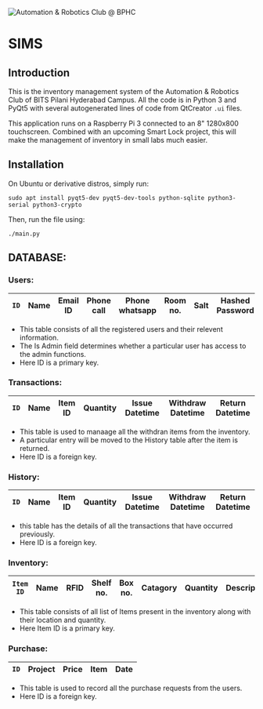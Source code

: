 ![Automation & Robotics Club @ BPHC](http://www.automationandroboticsclub.com/gallery_gen/140f562717e57af5d4fe0e2685b8cfc5_148x139.png "Automation & Robotics Club @ BPHC")

# SIMS


## Introduction

This is the inventory management system of the Automation & Robotics Club of BITS Pilani Hyderabad Campus. All the code is in Python 3 and PyQt5 with several autogenerated lines of code from QtCreator ```.ui``` files.

This application runs on a Raspberry Pi 3 connected to an 8" 1280x800 touchscreen. Combined with an upcoming Smart Lock project, this will make the management of inventory in small labs much easier.

## Installation
On Ubuntu or derivative distros, simply run:
```
sudo apt install pyqt5-dev pyqt5-dev-tools python-sqlite python3-serial python3-crypto
```

Then, run the file using:
```
./main.py
```


## DATABASE:
### Users:

`ID`|Name|Email ID|Phone call|Phone whatsapp|Room no.|Salt|Hashed Password|Fingerprint ID|Is Admin
---|---|---|---|---|---|---|---|---|---
+ This table consists of all the registered users and their relevent information. 
+ The Is Admin field determines whether  a particular user has access to the admin functions. 
+ Here ID is a primary key.

### Transactions:
`ID`|Name|Item ID|Quantity|Issue Datetime|Withdraw Datetime|Return Datetime
---|---|---|---|---|---|---
+ This table is used to manaage all the withdran items from the inventory.
+ A particular entry will be moved to the History table after the item is returned.
+ Here ID is a foreign key.

### History:
`ID`|Name|Item ID|Quantity|Issue Datetime|Withdraw Datetime|Return Datetime
---|---|---|---|---|---|---
+ this table has the details of all the transactions that have occurred previously.
+ Here ID is a foreign key.

### Inventory:
`Item ID`|Name|RFID|Shelf no.|Box no.|Catagory|Quantity|Description
---|---|---|---|---|---|---|---
+ This table consists of all list of Items present in the inventory along with their location and quantity.
+ Here Item ID is a primary key.

### Purchase:
`ID`|Project|Price|Item|Date
---|---|---|---|---
+ This table is used to record all the purchase requests from the users.
+ Here ID is a foreign key.